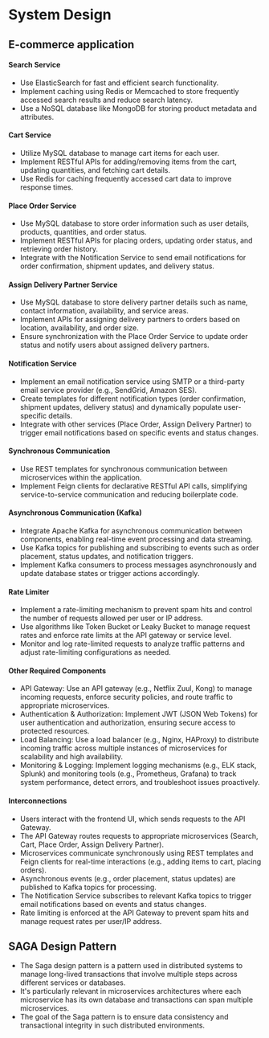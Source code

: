 # **System Design**

## **E-commerce application**
#### Search Service
- Use ElasticSearch for fast and efficient search functionality.
- Implement caching using Redis or Memcached to store frequently accessed search results and reduce search latency.
- Use a NoSQL database like MongoDB for storing product metadata and attributes.

#### Cart Service
- Utilize MySQL database to manage cart items for each user.
- Implement RESTful APIs for adding/removing items from the cart, updating quantities, and fetching cart details.
- Use Redis for caching frequently accessed cart data to improve response times.

#### Place Order Service
- Use MySQL database to store order information such as user details, products, quantities, and order status.
- Implement RESTful APIs for placing orders, updating order status, and retrieving order history.
- Integrate with the Notification Service to send email notifications for order confirmation, shipment updates, and delivery status.

#### Assign Delivery Partner Service
- Use MySQL database to store delivery partner details such as name, contact information, availability, and service areas.
- Implement APIs for assigning delivery partners to orders based on location, availability, and order size.
- Ensure synchronization with the Place Order Service to update order status and notify users about assigned delivery partners.

#### Notification Service
- Implement an email notification service using SMTP or a third-party email service provider (e.g., SendGrid, Amazon SES).
- Create templates for different notification types (order confirmation, shipment updates, delivery status) and dynamically populate user-specific details.
- Integrate with other services (Place Order, Assign Delivery Partner) to trigger email notifications based on specific events and status changes.

#### Synchronous Communication
- Use REST templates for synchronous communication between microservices within the application.
- Implement Feign clients for declarative RESTful API calls, simplifying service-to-service communication and reducing boilerplate code.

#### Asynchronous Communication (Kafka)
- Integrate Apache Kafka for asynchronous communication between components, enabling real-time event processing and data streaming.
- Use Kafka topics for publishing and subscribing to events such as order placement, status updates, and notification triggers.
- Implement Kafka consumers to process messages asynchronously and update database states or trigger actions accordingly.

#### Rate Limiter
- Implement a rate-limiting mechanism to prevent spam hits and control the number of requests allowed per user or IP address.
- Use algorithms like Token Bucket or Leaky Bucket to manage request rates and enforce rate limits at the API gateway or service level.
- Monitor and log rate-limited requests to analyze traffic patterns and adjust rate-limiting configurations as needed.

#### Other Required Components
- API Gateway: Use an API gateway (e.g., Netflix Zuul, Kong) to manage incoming requests, enforce security policies, and route traffic to appropriate microservices.
- Authentication & Authorization: Implement JWT (JSON Web Tokens) for user authentication and authorization, ensuring secure access to protected resources.
- Load Balancing: Use a load balancer (e.g., Nginx, HAProxy) to distribute incoming traffic across multiple instances of microservices for scalability and high availability.
- Monitoring & Logging: Implement logging mechanisms (e.g., ELK stack, Splunk) and monitoring tools (e.g., Prometheus, Grafana) to track system performance, detect errors, and troubleshoot issues proactively.

#### Interconnections
- Users interact with the frontend UI, which sends requests to the API Gateway.
- The API Gateway routes requests to appropriate microservices (Search, Cart, Place Order, Assign Delivery Partner).
- Microservices communicate synchronously using REST templates and Feign clients for real-time interactions (e.g., adding items to cart, placing orders).
- Asynchronous events (e.g., order placement, status updates) are published to Kafka topics for processing.
- The Notification Service subscribes to relevant Kafka topics to trigger email notifications based on events and status changes.
- Rate limiting is enforced at the API Gateway to prevent spam hits and manage request rates per user/IP address.

## **SAGA Design Pattern**
- The Saga design pattern is a pattern used in distributed systems to manage long-lived transactions that involve multiple steps across different services or databases.
- It's particularly relevant in microservices architectures where each microservice has its own database and transactions can span multiple microservices. 
- The goal of the Saga pattern is to ensure data consistency and transactional integrity in such distributed environments.